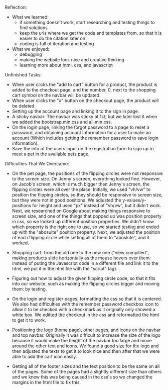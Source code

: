Reflection:
- What we learned: 
    - if something doesn't work, start researching and testing things to find solutions
    - keep the urls where we get the code and templates from, so that it is easier to do the citation later on 
    - coding is full of iteration and testing 
- What we enjoyed:
    - debugging
    - making the website look nice and creative thinking
    - learning more about html, css, and javascript

Unfinished Tasks:
- When user clicks the "add to cart" button for a product, the product is added to the checkout page, and the number, 0, next to the shopping cart symbol on the navbar will be updated.
- When user clicks the "x" button on the checkout page, the product will be deleted.
- Setting up the account page and linking it to the sign in page.
- A sticky navbar: The navbar was sticky at 1st, but we later lost it when we added the bootstrap.min.css and all.min.css.
- On the login page, linking the forgot password to a page to reset a password, and obtaining account information for a user to make an account (Which includes getting the remember password to save login information).
- Save the info of the users input on the registration form to sign up to meet a pet in the available pets page.

Difficulties That We Overcame:
- On the pet page, the positions of the flipping circles were not responsive to the screen size. On Jenny's screen, everything looked fine. However, on Jacob's screen, which is much bigger than Jenny's screen, the flipping circles were all over the place. Initially, we used "vh/vw" to position the flipping circles, so they should be responsive to screen size, but they were not in good positions. We adjusted the y-values/y-positions for height and used "px" instead of "vh/vw", but it didn't work. Next, we researched on Google about making things responsive to screen size, and one of the things that popped up was position property in css, so we looked up different position properties. We didn't know which property is the right one to use, so we started testing and ended up with the "abosulte" position property. Next, we adjusted the position of each flipping circle while setting all of them to "aboslute", and it worked.

- Shopping cart: from the old one to the new one ("view compilled", making products slide horizontally as the mouse hovers over them: instead of puting the Javascript code in a different file and link it to the html, we put it in the html file with the "script" tag).

- Figuring out how to adjust the given flipping circle code, so that it fits into our website, such as making the flipping circles bigger and moving them: by testing.

- On the login and register pages, formatting the css so that it is centered. We also had difficulties with the remember password checkbox icon to allow it to be checked with a checkmark as it orignally only showed a white box. We editted the checkout in the css and reformatted the html to get it to work.

- Positioning the logo (home page), other pages, and icons on the navbar and top navbar. Originally it was difficult to increase the size of the logo because it would make the height of the navbar too large and move around the other text and icons. We found a good size for the logo and then adjusted the texts to get it to look nice and then after that we were able to add the cart icon easily.

- Getting all of the footer sizes and the text position to be the same on all of the pages. Some of the pages had a slightly different size than others and we knew this was being caused in the css's so we changed the margins in the html file to fix this.
